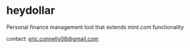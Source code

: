 heydollar
=========

Personal finance management tool that extends mint.com functionality

contact:
eric.connelly08@gmail.com
